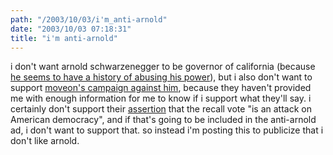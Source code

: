 ```yaml
---
path: "/2003/10/03/i'm_anti-arnold" 
date: "2003/10/03 07:18:31" 
title: "i'm anti-arnold" 
---
```

<p>i don't want arnold schwarzenegger to be governor of california (because <a href="http://www.rsicopyright.com/ics/fulfillment/eprint.html?rep=202:4651&amp;icl=3.5555.697170-43635">he seems to have a history of abusing his power</a>), but i also don't want to support <a href="http://www.moveonpac.org/moveonpac/viewcandidates.phtml">moveon's campaign against him</a>, because they haven't provided me with enough information for me to know if i support what they'll say. i certainly don't support their <a href="http://moveon.org/pac/recall/">assertion</a> that the recall vote "is an attack on American democracy", and if that's going to be included in the anti-arnold ad, i don't want to support that. so instead i'm posting this to publicize that i don't like arnold.</p>